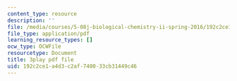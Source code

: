 ```yaml
---
content_type: resource
description: ''
file: /media/courses/5-08j-biological-chemistry-ii-spring-2016/192c2ce1a4d3c2af740033cb31449c46_siP7IXbPGmw.pdf
file_type: application/pdf
learning_resource_types: []
ocw_type: OCWFile
resourcetype: Document
title: 3play pdf file
uid: 192c2ce1-a4d3-c2af-7400-33cb31449c46
---
```

